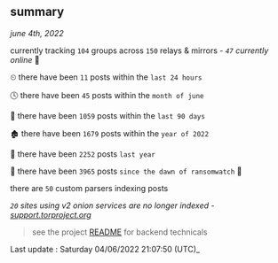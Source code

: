 
## summary
_june 4th, 2022_

currently tracking `104` groups across `150` relays & mirrors - _`47` currently online_ 📡

⏲ there have been `11` posts within the `last 24 hours`

🕓 there have been `45` posts within the `month of june`

📅 there have been `1059` posts within the `last 90 days`

🏚 there have been `1679` posts within the `year of 2022`

🚀 there have been `2252` posts `last year`

🦕 there have been `3965` posts `since the dawn of ransomwatch` 🐣

there are `50` custom parsers indexing posts

_`20` sites using v2 onion services are no longer indexed - [support.torproject.org](https://support.torproject.org/onionservices/v2-deprecation/)_

> see the project [README](https://github.com/jmousqueton/ransomwatch#readme) for backend technicals



Last update : Saturday 04/06/2022 21:07:50 (UTC)_

